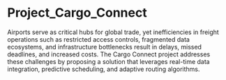 # Project_Cargo_Connect
Airports serve as critical hubs for global trade, yet inefficiencies in freight operations such as
restricted access controls, fragmented data ecosystems, and infrastructure bottlenecks result in
delays, missed deadlines, and increased costs. The Cargo Connect project addresses these
challenges by proposing a solution that leverages real-time data integration, predictive scheduling,
and adaptive routing algorithms.
